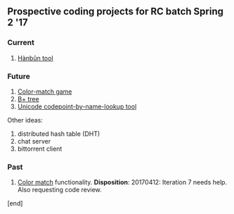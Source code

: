 ## Prospective coding projects for RC batch Spring 2 '17

### Current

 1. [Hànbûn tool](hanbun-columns.md)

### Future

 1. [Color-match game](color-match-game.md)
 1. [B+ tree](b-trees.md)
 1. [Unicode codepoint-by-name-lookup tool](codepoint-by-character-name.md)

Other ideas:

 1. distributed hash table (DHT)
 1. chat server
 1. bittorrent client

### Past

 1. [Color match](color-match.md) functionality. **Disposition**: 20170412: Iteration 7 needs help. Also requesting code review.

[end]
